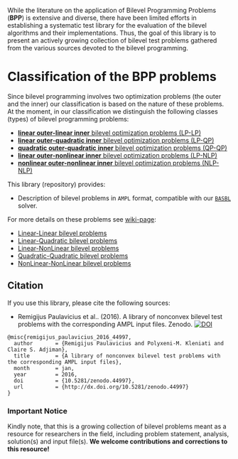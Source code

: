 While the literature on the application of Bilevel Programming Problems (**BPP**) is extensive and diverse, there have been limited efforts in establishing a systematic test library for the evaluation of the bilevel algorithms and their implementations. Thus, the goal of this library is to present an actively growing collection of bilevel test problems gathered from the various sources devoted to the bilevel programming.

# Classification of the BPP problems

Since bilevel programming involves two optimization problems (the outer and the inner) our classification is based on the nature of these problems. At the moment, in our classification we distinguish the following classes (types) of bilevel programming problems:

 - [**linear outer-linear inner** bilevel optimization problems (LP-LP)](LP-LP-problems) 
 - [**linear outer-quadratic inner** bilevel optimization problems (LP-QP)](LP-QP-problems) 
 - [**quadratic outer-quadratic inner** bilevel optimization problems (QP-QP)](QP-QP-problems) 
 - [**linear outer-nonlinear inner** bilevel optimization problems (LP-NLP)](LP-NLP-problems) 
 - [**nonlinear outer-nonlinear inner** bilevel optimization problems (NLP-NLP)](NLP-NLP-problems) 

This library (repository) provides:
* Description of bilevel problems in `AMPL` format, compatible with our [`BASBL`](http://basblsolver.github.io/home/ "Bilevel Solver") solver.

For more details on these problems see [wiki-page](https://github.com/basblsolver/test-problems/wiki):

- [Linear-Linear bilevel problems](https://github.com/basblsolver/test-problems/wiki/LP-LP-problems)
- [Linear-Quadratic bilevel problems](https://github.com/basblsolver/test-problems/wiki/LP-QP-problems)
- [Linear-NonLinear bilevel problems](https://github.com/basblsolver/test-problems/wiki/LP-NLP-problems)
- [Quadratic-Quadratic bilevel problems](https://github.com/basblsolver/test-problems/wiki/QP-QP-problems)
- [NonLinear-NonLinear bilevel problems](https://github.com/basblsolver/test-problems/wiki/NLP-NLP-problems)

## Citation

If you use this library, please cite the following sources:

* Remigijus Paulavicius et al.. (2016). A library of nonconvex bilevel test problems with the corresponding AMPL input files. Zenodo. [![DOI](https://zenodo.org/badge/doi/10.5281/zenodo.44997.svg)](http://dx.doi.org/10.5281/zenodo.44997)

```
@misc{remigijus_paulavicius_2016_44997,
  author       = {Remigijus Paulavicius and Polyxeni-M. Kleniati and Claire S. Adjiman},
  title        = {A library of nonconvex bilevel test problems with the corresponding AMPL input files},
  month        = jan,
  year         = 2016,
  doi          = {10.5281/zenodo.44997},
  url          = {http://dx.doi.org/10.5281/zenodo.44997}
}
```

### Important Notice

Kindly note, that this is a growing collection of bilevel problems meant as a resource for researchers in the field, including problem statement, analysis, solution(s) and input file(s).
__We welcome contributions and corrections to this resource!__



